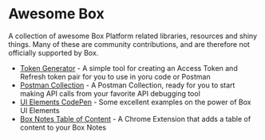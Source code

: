 # Awesome Box

A collection of awesome Box Platform related libraries, resources and shiny things. Many of these are community contributions, and are therefore not officially supported by Box.

* [Token Generator](http://box-token-generator.herokuapp.com/) - A simple tool for creating an Access Token and Refresh token pair for you to use in yoru code or Postman
* [Postman Collection](https://developer.box.com/docs/box-postman-collection) - A Postman Collection, ready for you to start making API calls from your favorite API debugging tool
* [UI Elements CodePen](https://codepen.io/box-platform/) - Some excellent examples on the power of Box UI Elements
* [Box Notes Table of Content](https://chrome.google.com/webstore/detail/box-notes-table-of-conten/cidpkmmdeladeicipbmfaccjmmpdpnaa) - A Chrome Extension that adds a table of content to your Box Notes



